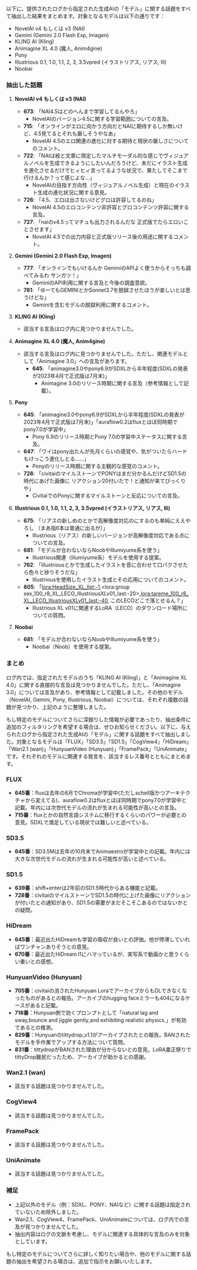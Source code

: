 以下に、提供されたログから指定された生成AIの「モデル」に関する話題をすべて抽出した結果をまとめます。対象となるモデルは以下の通りです：
- NovelAI v4 もしくは v3 (NAI)
- Gemini (Gemini 2.0 Flash Exp, Imagen)
- KLING AI (Kling)
- Animagine XL 4.0 (魔人, Anim4gine)
- Pony
- Illustrious 0.1, 1.0, 1.1, 2, 3, 3.5vpred (イラストリアス, リアス, Ill)
- Noobai

### 抽出した話題
1. **NovelAI v4 もしくは v3 (NAI)**
   - **673**: 「NAI4.5はどのへんまで学習してるんやろ」
     - NovelAIのバージョン4.5に関する学習範囲についての言及。
   - **715**: 「オンラインがエロに向かう方向だとNAIに期待するしか無いけど、4.5見てるとそれも厳しそうやなあ」
     - NovelAI 4.5のエロ関連の進化に対する期待と現状の厳しさについてのコメント。
   - **722**: 「NAIは絵と文章に限定したマルチモーダル的な感じでヴィジュアルノベルを生成できるようにしたいんだろうけど、未だにイラスト生成を進化させるだけでヒィヒィ言ってるような状況で、果たしてそこまで行けるんか？って感じよな…」
     - NovelAIの目指す方向性（ヴィジュアルノベル生成）と現在のイラスト生成の進化状況に関する意見。
   - **726**: 「4.5、エロは出さないけどグロは許容してるのね」
     - NovelAI 4.5のエロコンテンツ非許容とグロコンテンツ許容に関する言及。
   - **727**: 「naiのv4.5ってマチュも出力されるんだな 正式版でたらエロいことさせます」
     - NovelAI 4.5での出力内容と正式版リリース後の用途に関するコメント。

2. **Gemini (Gemini 2.0 Flash Exp, Imagen)**
   - **777**: 「オンラインでもいけるんか GeminiのAPIよく使うからそっちも調べてみるわ サンガツ！」
     - GeminiのAPI利用に関する言及と今後の調査意欲。
   - **781**: 「ゆーてもGEMINIとかSonnet3.7を脱獄させたほうが楽しいとは思うけどな」
     - Geminiを含むモデルの脱獄利用に関するコメント。

3. **KLING AI (Kling)**
   - 該当する言及はログ内に見つかりませんでした。

4. **Animagine XL 4.0 (魔人, Anim4gine)**
   - 該当する言及はログ内に見つかりませんでした。ただし、関連モデルとして「Animagine 3.0」への言及があります。
     - **645**: 「animagine3.0やpony6.9がSDXLから半年程度(SDXLの発表が2023年4月で正式版は7月末)」
       - Animagine 3.0のリリース時期に関する言及（参考情報として記載）。

5. **Pony**
   - **645**: 「animagine3.0やpony6.9がSDXLから半年程度(SDXLの発表が2023年4月で正式版は7月末)」「auraflow0.2はfluxとほぼ同時期でpony7.0が学習中」
     - Pony 6.9のリリース時期とPony 7.0の学習中ステータスに関する言及。
   - **647**: 「ワイはpony出たんが先月くらいの感覚や、気がついたらハードもけっこう進化しとる……」
     - Ponyのリリース時期に関する主観的な感覚のコメント。
   - **728**: 「civitaiのマイルストーンでPONYはまだ分かるんだけどSD1.5の時代にあげた画像に リアクション20付いたで！と通知が来てびっくりや」
     - CivitaiでのPonyに関するマイルストーンと反応についての言及。

6. **Illustrious 0.1, 1.0, 1.1, 2, 3, 3.5vpred (イラストリアス, リアス, Ill)**
   - **675**: 「リアスの新しめのとかで高解像度対応のにするのも単純にええやろし （まあ指6本は普通に出るが）」
     - Illustrious（リアス）の新しいバージョンが高解像度対応である点についての言及。
   - **681**: 「モデルが合わないならNoobやIllumiyume系を使う」
     - Illustrious関連（Illumiyume系）モデルを使用する提案。
   - **762**: 「illustriousとかで生成したイラストを音に合わせて口パクさせたら色々と捗りそうだな」
     - Illustriousを使用したイラスト生成とその応用についてのコメント。
   - **805**: 「<lora:HeadSize_XL_Ilst:-1>,<lora:group sex_100_r8_XL_LECO_IllustriousXLv01_last:-20>,<lora:tareme_100_r8_XL_LECO_IllustriousXLv01_last:-40>, このLECOどこで落とせるん？」
     - Illustrious XL v01に関連するLoRA（LECO）のダウンロード場所についての質問。

7. **Noobai**
   - **681**: 「モデルが合わないならNoobやIllumiyume系を使う」
     - Noobai（Noob）を使用する提案。

### まとめ
ログ内では、指定されたモデルのうち「KLING AI (Kling)」と「Animagine XL 4.0」に関する直接的な言及は見つかりませんでした。ただし、「Animagine 3.0」については言及があり、参考情報として記載しました。その他のモデル（NovelAI, Gemini, Pony, Illustrious, Noobai）については、それぞれ複数の話題が見つかり、上記のように整理しました。

もし特定のモデルについてさらに深掘りした情報が必要であったり、抽出条件に追加のフィルタリングを希望する場合は、ぜひお知らせください。以下に、与えられたログから指定された生成AIの「モデル」に関する話題をすべて抽出しました。対象となるモデルは「FLUX」「SD3.5」「SD1.5」「CogView4」「HiDream」「Wan2.1 (wan)」「HunyuanVideo (Hunyuan)」「FramePack」「UniAnimate」です。それぞれのモデルに関連する発言を、該当するレス番号とともにまとめます。

### FLUX
- **645番**：fluxは去年の8月でChromaが学習中(ただしschell版かつアーキテクチャから変えてる)、auraflow0.2はfluxとほぼ同時期でpony7.0が学習中と記載。年内には次世代モデルの流れが生まれる可能性が高いとの言及。
- **715番**：fluxとかの自然言語システムに移行するくらいのパワーが必要との意見。SDXLで満足している現状では難しいと述べている。

### SD3.5
- **645番**：SD3.5Mは去年の10月末でAnimaestroが学習中との記載。年内には大きな次世代モデルの流れが生まれる可能性が高いと述べている。

### SD1.5
- **639番**：shift+enterは2年前のSD1.5時代からある機能と記載。
- **728番**：civitaiのマイルストーンでSD1.5の時代に上げた画像にリアクションが付いたとの通知があり、SD1.5の需要がまだそこそこあるのではないかとの疑問。

### HiDream
- **645番**：最近出たHiDreamも学習の吸収が良いとの評価。他が停滞していればワンチャンありそうとの意見。
- **670番**：最近出たHiDream I1にハマっているが、実写系で動画かと思うくらい重いとの感想。

### HunyuanVideo (Hunyuan)
- **705番**：civitaiの消されたHunyuan LoraでアーカイブからもDLできなくなったものがあるとの報告。アーカイブのhugging faceミラーも404になるケースがあると記載。
- **718番**：Hunyuan側で効くプロンプトとして「natural lag and sway,bounce and jiggle gently,and exhibiting realistic physics.」が有効であるとの推測。
- **829番**：Hunyuanのtittydrop_v1.1がアーカイブされたとの報告。BANされたモデルを手作業でアップする方法について質問。
- **831番**：tittydropがBANされた理由が分からないとの意見。LoRA粛正祭りでtittyDrop難民だったため、アーカイブが助かるとの感謝。

### Wan2.1 (wan)
- 該当する話題は見つかりませんでした。

### CogView4
- 該当する話題は見つかりませんでした。

### FramePack
- 該当する話題は見つかりませんでした。

### UniAnimate
- 該当する話題は見つかりませんでした。

### 補足
- 上記以外のモデル（例：SDXL、PONY、NAIなど）に関する話題は指定されていないため除外しました。
- Wan2.1、CogView4、FramePack、UniAnimateについては、ログ内での言及が見つかりませんでした。
- 抽出内容はログの文脈を考慮し、モデルに関連する具体的な言及のみを対象としています。

もし特定のモデルについてさらに詳しく知りたい場合や、他のモデルに関する話題の抽出を希望される場合は、追加で指示をお願いいたします。